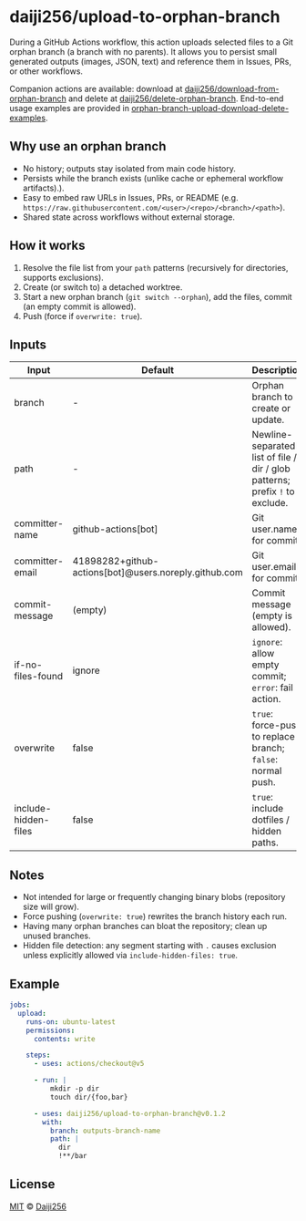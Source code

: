 # daiji256/upload-to-orphan-branch

During a GitHub Actions workflow, this action uploads selected files to a Git orphan branch (a branch with no parents). It allows you to persist small generated outputs (images, JSON, text) and reference them in Issues, PRs, or other workflows.

Companion actions are available: download at [daiji256/download-from-orphan-branch](https://github.com/Daiji256/download-from-orphan-branch) and delete at [daiji256/delete-orphan-branch](https://github.com/Daiji256/delete-orphan-branch). End-to-end usage examples are provided in [orphan-branch-upload-download-delete-examples](https://github.com/Daiji256/orphan-branch-upload-download-delete-examples).

## Why use an orphan branch

- No history; outputs stay isolated from main code history.
- Persists while the branch exists (unlike cache or ephemeral workflow artifacts).).
- Easy to embed raw URLs in Issues, PRs, or README (e.g. `https://raw.githubusercontent.com/<user>/<repo>/<branch>/<path>`).
- Shared state across workflows without external storage.

## How it works

1. Resolve the file list from your `path` patterns (recursively for directories, supports exclusions).
2. Create (or switch to) a detached worktree.
3. Start a new orphan branch (`git switch --orphan`), add the files, commit (an empty commit is allowed).
4. Push (force if `overwrite: true`).

## Inputs

| Input                | Default                                               | Description                                                                  |
| -------------------- | ----------------------------------------------------- | ---------------------------------------------------------------------------- |
| branch               | -                                                     | Orphan branch to create or update.                                           |
| path                 | -                                                     | Newline-separated list of file / dir / glob patterns; prefix `!` to exclude. |
| committer-name       | github-actions[bot]                                   | Git user.name for commit.                                                    |
| committer-email      | 41898282+github-actions[bot]@users.noreply.github.com | Git user.email for commit.                                                   |
| commit-message       | (empty)                                               | Commit message (empty is allowed).                                           |
| if-no-files-found    | ignore                                                | `ignore`: allow empty commit; `error`: fail action.                          |
| overwrite            | false                                                 | `true`: force-push to replace branch; `false`: normal push.                  |
| include-hidden-files | false                                                 | `true`: include dotfiles / hidden paths.                                     |

## Notes

- Not intended for large or frequently changing binary blobs (repository size will grow).
- Force pushing (`overwrite: true`) rewrites the branch history each run.
- Having many orphan branches can bloat the repository; clean up unused branches.
- Hidden file detection: any segment starting with `.` causes exclusion unless explicitly allowed via `include-hidden-files: true`.

## Example

```yaml
jobs:
  upload:
    runs-on: ubuntu-latest
    permissions:
      contents: write

    steps:
      - uses: actions/checkout@v5

      - run: |
          mkdir -p dir
          touch dir/{foo,bar}

      - uses: daiji256/upload-to-orphan-branch@v0.1.2
        with:
          branch: outputs-branch-name
          path: |
            dir
            !**/bar
```

## License

[MIT](LICENSE) © [Daiji256](https://github.com/Daiji256)
